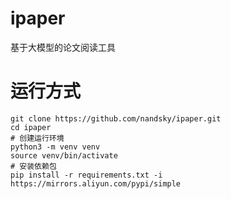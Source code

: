 # ipaper
基于大模型的论文阅读工具

# 运行方式

```shell
git clone https://github.com/nandsky/ipaper.git
cd ipaper
# 创建运行环境
python3 -m venv venv
source venv/bin/activate
# 安装依赖包
pip install -r requirements.txt -i https://mirrors.aliyun.com/pypi/simple
```
